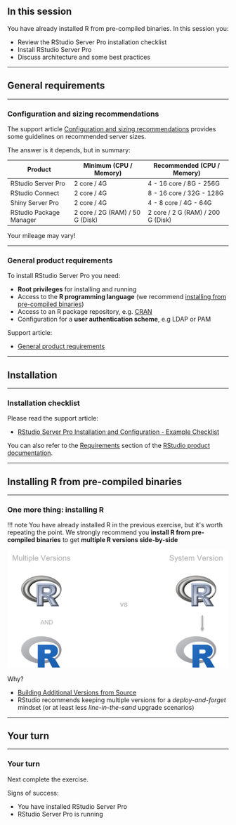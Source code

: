 
## In this session

You have already installed R from pre-compiled binaries.  In this session you:

* Review the RStudio Server Pro installation checklist
* Install RStudio Server Pro 
* Discuss architecture and some best practices


---

## General requirements


---

### Configuration and sizing recommendations


The support article [Configuration and sizing recommendations](https://support.rstudio.com/hc/en-us/articles/115002344588-Configuration-and-sizing-recommendations) provides some guidelines on recommended server sizes.

The answer is it depends, but in summary:


Product                 | Minimum (CPU / Memory) | Recommended (CPU / Memory) |
---------------------   |            ----------- |                  --------- |
RStudio Server Pro      |            2 core / 4G |    4 - 16 core / 8G - 256G |
RStudio Connect         |            2 core / 4G |   8 - 16 core / 32G - 128G |
Shiny Server Pro        |            2 core / 4G |      4 - 8 core / 4G - 64G |
RStudio Package Manager | 2 core / 2G (RAM) / 50 G (Disk) | 2 core / 2 G (RAM) / 200 G (Disk) |

Your mileage may vary!


---

### General product requirements

To install RStudio Server Pro you need:

* **Root privileges** for installing and running
* Access to the **R programming language** (we recommend [installing from pre-compiled binaries](https://docs.rstudio.com/resources/install-r/))
* Access to an R package repository, e.g. [CRAN](https://cran.r-project.org/)
* Configuration for a **user authentication scheme**, e.g LDAP or PAM



Support article:

* [General product requirements](https://support.rstudio.com/hc/en-us/articles/360015177453-RStudio-professional-product-requirements)


---


## Installation

---

### Installation checklist

Please read the support article:

* [RStudio Server Pro Installation and Configuration - Example Checklist](https://support.rstudio.com/hc/en-us/articles/360015079054-RStudio-Server-Pro-Installation-and-Configuration-Example-Checklist)


You can also refer to the [Requirements](https://docs.rstudio.com/requirements/) section of the [RStudio product documentation](https://docs.rstudio.com).

---


## Installing R from pre-compiled binaries

---

### One more thing: installing R

!!! note 
    You have already installed R in the previous exercise, but it's worth repeating the point.
    We strongly recommend you **install R from pre-compiled binaries** to get **multiple R versions side-by-side**


![image](assets/multiple-r.png)


Why?

* [Building Additional Versions from Source](https://docs.rstudio.com/ide/server-pro/r-versions.html#installing-multiple-versions-of-r)
* RStudio recommends keeping multiple versions for a *deploy-and-forget* mindset (or at least less *line-in-the-sand* upgrade scenarios)

---


## Your turn

---


### Your turn

Next complete the exercise.

Signs of success:

* You have installed RStudio Server Pro
* RStudio Server Pro is running
